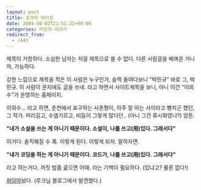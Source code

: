 ```yaml
---
layout: post
title: 조까라 마이싱
date: 2004-08-02T21:51:22+09:00
categories: 타인의-이야기
redirect_from:
  - /443
---
```


제목이 거창하다. 소심한 남자는 저걸 제목으로 쓸 수 없다. 다른 사람글을 베껴온 거니까, 가능하다.

강한 느낌으로 제목을 적은 이 사람은 누구인가, 슬쩍 들여다보니 "박민규" 바로 그, 박민규. 이 사람이 문지에도 글을 쓰네. 라고 하면서 사이트제목을 보니, 아니 이건 "이외수"가 운영하는 홈페이지.

이외수... 라고 하면, 춘천에서 표구하는 사촌형이, 아주 잘 아는 사이라고 뻥치곤 했던, 그 작가. 머리길고, 수염기르고, 비듬이 그렇게 많다던.. (아니 그건 류시화였나?) 암튼.

<strong>"내가 소설을 쓰는 게 아니기 때문이다. 소설이, 나를 쓰고(用)있다. 그래서다"</strong>

이거다. 솔직해질 수 록. 이렇게 된다. 이렇게 되자. 말하자면.

<strong>"내가 코딩을 하는 게 아니기 때문이다. 코드가, 나를 쓰고(用)있다. 그래서다"</strong>

라고 하는거다. 까짓 밥좀 굶으면 어때. 라는 기백이 필요하다. (있냐고? 물론 없다!)

<a href=http://jinto.pe.kr/wiki/퍼온글/조까라_마이싱>퍼담아</a>놨다. (루크님 블로그에서 발견했다.)
